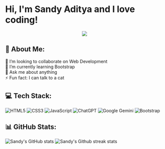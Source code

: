 # Hi, I'm Sandy Aditya and I love coding!

<p align="center">
  <a href="https://skillicons.dev">
    <img src="https://skillicons.dev/icons?i=git,github,windows,vscode" />
  </a>
</p>

## 💫 About Me:

👯 I’m looking to collaborate on Web Development<br>🌱 I’m currently learning Bootstrap<br>💬 Ask me about anything<br>⚡ Fun fact: I can talk to a cat

## 💻 Tech Stack:

![HTML5](https://img.shields.io/badge/html5-%23E34F26.svg?style=for-the-badge&logo=html5&logoColor=white) ![CSS3](https://img.shields.io/badge/css3-%231572B6.svg?style=for-the-badge&logo=css3&logoColor=white) ![JavaScript](https://img.shields.io/badge/javascript-%23323330.svg?style=for-the-badge&logo=javascript&logoColor=%23F7DF1E)
![ChatGPT](https://img.shields.io/badge/ChatGPT-74aa9c?style=for-the-badge&logo=openai&logoColor=white) ![Google Gemini](https://img.shields.io/badge/Google%20Gemini-8E75B2?style=for-the-badge&logo=googlegemini&logoColor=white) ![Bootstrap](https://img.shields.io/badge/Bootstrap-563D7C?style=for-the-badge&logo=bootstrap&logoColor=white)

## 📊 GitHub Stats:

![Sandy's GitHub stats](https://github-readme-stats.vercel.app/api?username=sandyaditya123&show_icons=true&theme=radical)
![Sandy's Github streak stats](https://github-readme-streak-stats.herokuapp.com/?user=sandyaditya123&theme=radical&hide_border=false)

<!-- Proudly created with GPRM ( https://gprm.itsvg.in ) -->
